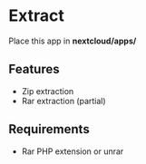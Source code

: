 # Extract
Place this app in **nextcloud/apps/**

## Features

* Zip extraction
* Rar extraction (partial)

## Requirements

* Rar PHP extension or unrar 
